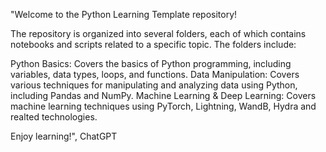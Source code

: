"Welcome to the Python Learning Template repository!

The repository is organized into several folders, each of which contains notebooks and scripts related to a specific topic. The folders include:

Python Basics: Covers the basics of Python programming, including variables, data types, loops, and functions.
Data Manipulation: Covers various techniques for manipulating and analyzing data using Python, including Pandas and NumPy.
Machine Learning & Deep Learning: Covers machine learning techniques using PyTorch, Lightning, WandB, Hydra and realted technologies.

Enjoy learning!", ChatGPT
